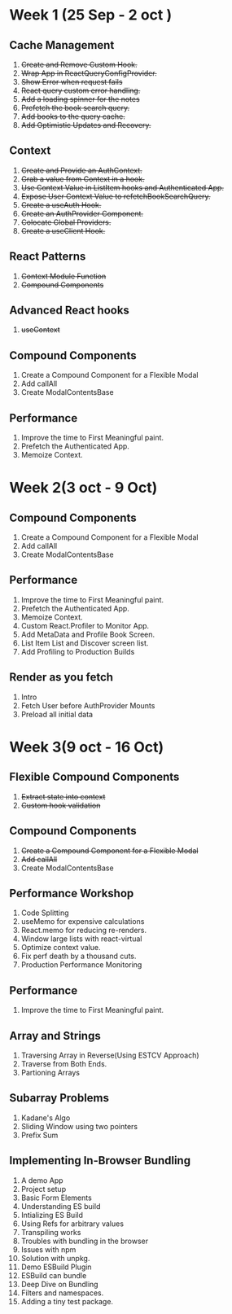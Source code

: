 # Week 1 (25 Sep - 2 oct )

## Cache Management

1. ~~Create and Remove Custom Hook.~~
2. ~~Wrap App in ReactQueryConfigProvider.~~
3. ~~Show Error when request fails~~
4. ~~React query custom error handling.~~
5. ~~Add a loading spinner for the notes~~
6. ~~Prefetch the book search query.~~
7. ~~Add books to the query cache.~~
8. ~~Add Optimistic Updates and Recovery.~~

## Context

1. ~~Create and Provide an AuthContext.~~
2. ~~Grab a value from Context in a hook.~~
3. ~~Use Context Value in ListItem hooks and Authenticated App.~~
4. ~~Expose User Context Value to refetchBookSearchQuery.~~
5. ~~Create a useAuth Hook.~~
6. ~~Create an AuthProvider Component.~~
7. ~~Colocate Global Providers.~~
8. ~~Create a useClient Hook.~~

## React Patterns

1. ~~Context Module Function~~
2. ~~Compound Components~~

## Advanced React hooks

1. ~~useContext~~

## Compound Components

1. Create a Compound Component for a Flexible Modal
2. Add callAll
3. Create ModalContentsBase

## Performance

1. Improve the time to First Meaningful paint.
2. Prefetch the Authenticated App.
3. Memoize Context.

# Week 2(3 oct - 9 Oct)

## Compound Components

1. Create a Compound Component for a Flexible Modal
2. Add callAll
3. Create ModalContentsBase

## Performance

1. Improve the time to First Meaningful paint.
2. Prefetch the Authenticated App.
3. Memoize Context.
4. Custom React.Profiler to Monitor App.
5. Add MetaData and Profile Book Screen.
6. List Item List and Discover screen list.
7. Add Profiling to Production Builds

## Render as you fetch

1. Intro
2. Fetch User before AuthProvider Mounts
3. Preload all initial data

# Week 3(9 oct - 16 Oct)

## Flexible Compound Components

1. ~~Extract state into context~~
2. ~~Custom hook validation~~

## Compound Components

1. ~~Create a Compound Component for a Flexible Modal~~
2. ~~Add callAll~~
3. Create ModalContentsBase

## Performance Workshop

1. Code Splitting
2. useMemo for expensive calculations
3. React.memo for reducing re-renders.
4. Window large lists with react-virtual
5. Optimize context value.
6. Fix perf death by a thousand cuts.
7. Production Performance Monitoring

## Performance

1. Improve the time to First Meaningful paint.

## Array and Strings

1. Traversing Array in Reverse(Using ESTCV Approach)
2. Traverse from Both Ends.
3. Partioning Arrays

## Subarray Problems

1. Kadane's Algo
2. Sliding Window using two pointers
3. Prefix Sum

## Implementing In-Browser Bundling

1. A demo App
2. Project setup
3. Basic Form Elements
4. Understanding ES build
5. Intializing ES Build
6. Using Refs for arbitrary values
7. Transpiling works
8. Troubles with bundling in the browser
9. Issues with npm
10. Solution with unpkg.
11. Demo ESBuild Plugin
12. ESBuild can bundle
13. Deep Dive on Bundling
14. Filters and namespaces.
15. Adding a tiny test package.
